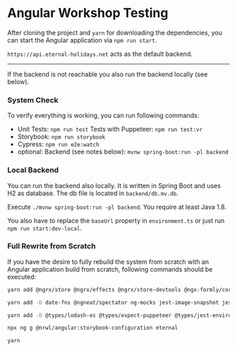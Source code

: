 # Angular Workshop Testing

After cloning the project and `yarn` for downloading the dependencies, you can
start the Angular application via `npm run start`.

`https://api.eternal-holidays.net` acts as the default backend.

---

If the backend is not reachable you also run the backend locally (see below).

### System Check

To verify everything is working, you can run following commands:

- Unit Tests: `npm run test`
  Tests with Puppeteer: `npm run test:vr`
- Storybook: `npm run storybook`
- Cypress: `npm run e2e:watch`
- optional: Backend (see notes below): `mvnw spring-boot:run -pl backend`

### Local Backend

You can run the backend also locally. It is written in Spring Boot and uses H2
as database. The db file is located in `backend/db.mv.db`.

Execute `./mvnw spring-boot:run -pl backend`. You require at least Java 1.8.

You also have to replace the `baseUrl` property in `environment.ts` or just
run `npm run start:dev-local`.

### Full Rewrite from Scratch

If you have the desire to fully rebuild the system from scratch with an Angular
application build from scratch, following commands should be executed:

```bash
yarn add @ngrx/store @ngrx/effects @ngrx/store-devtools @ngx-formly/core @ngx-formly/material lodash-es

yarn add -D date-fns @ngneat/spectator ng-mocks jest-image-snapshot jest-puppeteer ngx-build-plus rxjs-marbles puppeteer puppeteer-full-page-screenshot @nrwl/storybook

yarn add -D @types/lodash-es @types/expect-puppeteer @types/jest-environment-puppeteer @types/jest-image-snapshot @types/puppeteer

npx ng g @nrwl/angular:storybook-configuration eternal

yarn

```

